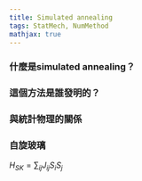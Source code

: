 ```yaml
---
title: Simulated annealing
tags: StatMech, NumMethod
mathjax: true
---
```


### 什麼是simulated annealing？

### 這個方法是誰發明的？

### 與統計物理的關係

### 自旋玻璃

$H_{SK}=\sum_{ij}J_{ij}S_iS_j$

